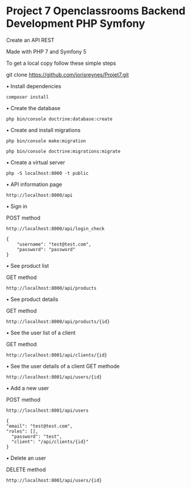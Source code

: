 # Project 7 Openclassrooms Backend Development PHP Symfony

Create an API REST

Made with PHP 7 and Symfony 5

To get a local copy follow these simple steps

git clone https://github.com/jorisreynes/Projet7.git

• Install dependencies

    composer install
    
• Create the database

    php bin/console doctrine:database:create
    
• Create and install migrations

    php bin/console make:migration 

    php bin/console doctrine:migrations:migrate
    
• Create a virtual server

    php -S localhost:8000 -t public


• API information page

    http://localhost:8000/api

• Sign in

 POST method
 
    http://localhost:8000/api/login_check
    
    {
        "username": "test@test.com",
        "password": "password"
    }

•	See product list

GET	method

    http://localhost:8000/api/products

•	See product details

GET	method

    http://localhost:8000/api/products/{id}

•	See the user list of a client

GET method

    http://localhost:8001/api/clients/{id}

•	See the user details of a client
GET	methode

    http://localhost:8001/api/users/{id}

•	Add a new user

POST method

    http://localhost:8001/api/users
    
    {
    "email": "test@test.com",
    "roles": [],
      "password": "test",
      "client": "/api/clients/{id}"
    }

•	Delete an user

DELETE method

    http://localhost:8001/api/users/{id}
